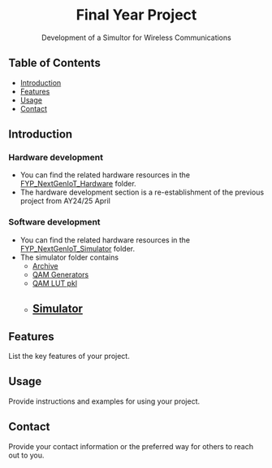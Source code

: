 <h1 align="center">Final Year Project</h1>

<p align="center">Development of a Simultor for Wireless Communications</p>

## Table of Contents

- [Introduction](#introduction)
- [Features](#features)
- [Usage](#usage)
- [Contact](#contact)

## Introduction

### Hardware development
- You can find the related hardware resources in the [FYP_NextGenIoT_Hardware](../main/FYP_NextGenIoT_Hardware) folder.
- The hardware development section is a re-establishment of the previous project from AY24/25 April

### Software development
- You can find the related hardware resources in the [FYP_NextGenIoT_Simulator](../main/FYP_NextGenIoT_Simulator) folder.
- The simulator folder contains 
    - [Archive]()
    - [QAM Generators]()
    - [QAM LUT pkl]()
    - [Simulator]()
        - 

## Features

List the key features of your project.

## Usage

Provide instructions and examples for using your project.

## Contact

Provide your contact information or the preferred way for others to reach out to you.